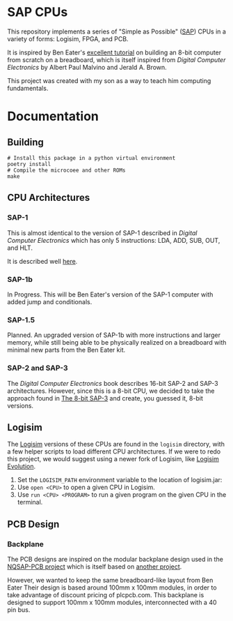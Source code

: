 # SAP CPUs

This repository implements a series of "Simple as Possible" ([SAP](https://en.wikipedia.org/wiki/Simple-As-Possible_computer)) CPUs
in a variety of forms: Logisim, FPGA, and PCB.

It is inspired by Ben Eater's [excellent tutorial](https://eater.net/8bit) on building an 8-bit computer from scratch on a
breadboard, which is itself inspired from *Digital Computer Electronics* by Albert Paul Malvino and Jerald A. Brown.

This project was created with my son as a way to teach him computing fundamentals.

# Documentation

## Building
```
# Install this package in a python virtual environment
poetry install
# Compile the microcoee and other ROMs
make
```

## CPU Architectures

### SAP-1

This is almost identical to the version of SAP-1 described in *Digital Computer Electronics* which has only 5 instructions:
LDA, ADD, SUB, OUT, and HLT.

It is described well [here](https://deeprajbhujel.blogspot.com/2015/12/sap-1-instructions-and-instruction-cycle.html).

### SAP-1b

In Progress. This will be Ben Eater's version of the SAP-1 computer with added jump and conditionals.

### SAP-1.5

Planned. An upgraded version of SAP-1b with more instructions and larger memory, while still being able to be physically
realized on a breadboard with minimal new parts from the Ben Eater kit.

### SAP-2 and SAP-3

The *Digital Computer Electronics* book describes 16-bit SAP-2 and SAP-3 architectures. However, since this is a 8-bit
CPU, we decided to take the approach found in [The 8-bit SAP-3](https://github.com/rolf-electronics/The-8-bit-SAP-3/tree/master)
and create, you guessed it, 8-bit versions.

## Logisim

The [Logisim](http://www.cburch.com/logisim/) versions of these CPUs are found in the `logisim` directory, with a few
helper scripts to load different CPU architectures.  If we were to redo this project, we would suggest using
a newer fork of Logisim, like [Logisim Evolution](https://github.com/logisim-evolution/logisim-evolution).

1. Set the `LOGISIM_PATH` environment variable to the location of logisim.jar:
1. Use `open <CPU>` to open a given CPU in Logisim.
1. Use `run <CPU> <PROGRAM>` to run a given program on the given CPU in the terminal.

## PCB Design

### Backplane

The PCB designs are inspired on the modular backplane design used in the [NQSAP-PCB project](https://tomnisbet.github.io/nqsap-pcb/)
which is itself based on [another project](https://www.reddit.com/r/beneater/comments/pn4j6j/finally_complete_with_all_bugs_fixed/).

However, we wanted to keep the same breadboard-like layout from Ben Eater
Their design is based around 100mm x 100mm modules, in order to take advantage of discount pricing of plcpcb.com.
This backplane is designed to support 100mm x 100mm modules, interconnected with a 40 pin bus.





